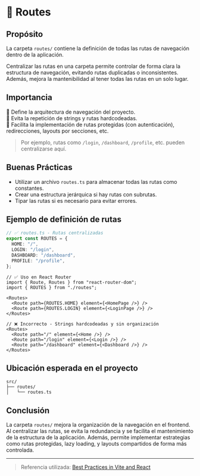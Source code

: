 # 🧭 Routes

## Propósito

La carpeta `routes/` contiene la definición de todas las rutas de navegación dentro de la aplicación. 

Centralizar las rutas en una carpeta permite controlar de forma clara la estructura de navegación, evitando rutas duplicadas o inconsistentes. Además, mejora la mantenibilidad al tener todas las rutas en un solo lugar.

## Importancia

🔹 Define la arquitectura de navegación del proyecto.  
🔹 Evita la repetición de strings y rutas hardcodeadas.  
🔹 Facilita la implementación de rutas protegidas (con autenticación), redirecciones, layouts por secciones, etc.

> Por ejemplo, rutas como `/login`, `/dashboard`, `/profile`, etc. pueden centralizarse aquí.

## Buenas Prácticas

- Utilizar un archivo `routes.ts` para almacenar todas las rutas como constantes.
- Crear una estructura jerárquica si hay rutas con subrutas.
- Tipar las rutas si es necesario para evitar errores.

## Ejemplo de definición de rutas

```ts
// ✅ routes.ts - Rutas centralizadas
export const ROUTES = {
  HOME: "/",
  LOGIN: "/login",
  DASHBOARD: "/dashboard",
  PROFILE: "/profile",
};
```

```tsx
// ✅ Uso en React Router
import { Route, Routes } from "react-router-dom";
import { ROUTES } from "./routes";

<Routes>
  <Route path={ROUTES.HOME} element={<HomePage />} />
  <Route path={ROUTES.LOGIN} element={<LoginPage />} />
</Routes>
```

```tsx
// ❌ Incorrecto - Strings hardcodeadas y sin organización
<Routes>
  <Route path="/" element={<Home />} />
  <Route path="/login" element={<Login />} />
  <Route path="/dashboard" element={<Dashboard />} />
</Routes>
```

## Ubicación esperada en el proyecto

```
src/
├── routes/
│   └── routes.ts
```

## Conclusión

La carpeta `routes/` mejora la organización de la navegación en el frontend. Al centralizar las rutas, se evita la redundancia y se facilita el mantenimiento de la estructura de la aplicación. Además, permite implementar estrategias como rutas protegidas, lazy loading, y layouts compartidos de forma más controlada.

---

> Referencia utilizada: [Best Practices in Vite and React](https://codeparrot.ai/blogs/a-beginners-guide-to-using-vite-react)